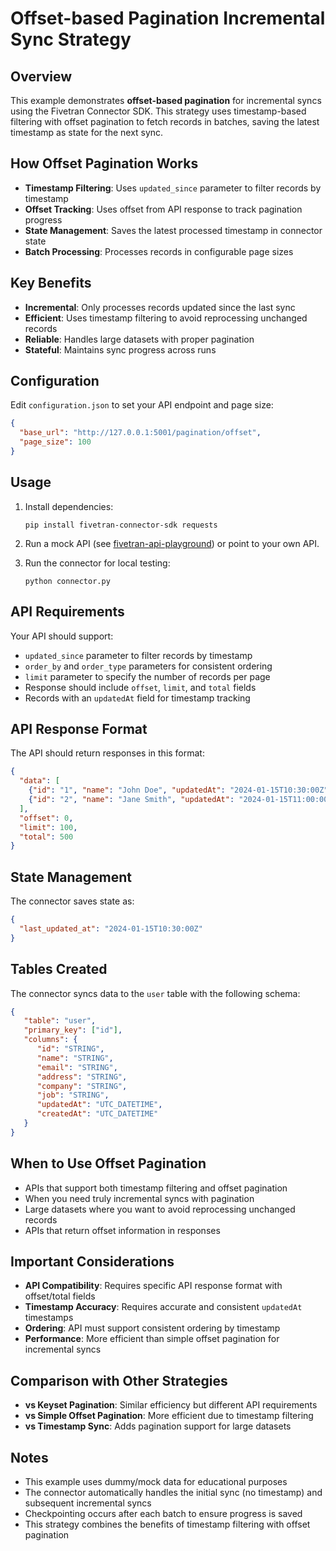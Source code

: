 # Offset-based Pagination Incremental Sync Strategy

## Overview

This example demonstrates **offset-based pagination** for incremental syncs using the Fivetran Connector SDK. This strategy uses timestamp-based filtering with offset pagination to fetch records in batches, saving the latest timestamp as state for the next sync.

## How Offset Pagination Works

- **Timestamp Filtering**: Uses `updated_since` parameter to filter records by timestamp
- **Offset Tracking**: Uses offset from API response to track pagination progress
- **State Management**: Saves the latest processed timestamp in connector state
- **Batch Processing**: Processes records in configurable page sizes

## Key Benefits

- **Incremental**: Only processes records updated since the last sync
- **Efficient**: Uses timestamp filtering to avoid reprocessing unchanged records
- **Reliable**: Handles large datasets with proper pagination
- **Stateful**: Maintains sync progress across runs

## Configuration

Edit `configuration.json` to set your API endpoint and page size:

```json
{
  "base_url": "http://127.0.0.1:5001/pagination/offset",
  "page_size": 100
}
```

## Usage

1. Install dependencies:
   ```
   pip install fivetran-connector-sdk requests
   ```

2. Run a mock API (see [fivetran-api-playground](https://pypi.org/project/fivetran-api-playground/)) or point to your own API.

3. Run the connector for local testing:
   ```
   python connector.py
   ```

## API Requirements

Your API should support:
- `updated_since` parameter to filter records by timestamp
- `order_by` and `order_type` parameters for consistent ordering
- `limit` parameter to specify the number of records per page
- Response should include `offset`, `limit`, and `total` fields
- Records with an `updatedAt` field for timestamp tracking

## API Response Format

The API should return responses in this format:
```json
{
  "data": [
    {"id": "1", "name": "John Doe", "updatedAt": "2024-01-15T10:30:00Z", ...},
    {"id": "2", "name": "Jane Smith", "updatedAt": "2024-01-15T11:00:00Z", ...}
  ],
  "offset": 0,
  "limit": 100,
  "total": 500
}
```

## State Management

The connector saves state as:
```json
{
  "last_updated_at": "2024-01-15T10:30:00Z"
}
```

## Tables Created

The connector syncs data to the `user` table with the following schema:

```json
{
   "table": "user",
   "primary_key": ["id"],
   "columns": {
      "id": "STRING",
      "name": "STRING",
      "email": "STRING",
      "address": "STRING",
      "company": "STRING",
      "job": "STRING",
      "updatedAt": "UTC_DATETIME",
      "createdAt": "UTC_DATETIME"
   }
}
```

## When to Use Offset Pagination

- APIs that support both timestamp filtering and offset pagination
- When you need truly incremental syncs with pagination
- Large datasets where you want to avoid reprocessing unchanged records
- APIs that return offset information in responses

## Important Considerations

- **API Compatibility**: Requires specific API response format with offset/total fields
- **Timestamp Accuracy**: Requires accurate and consistent `updatedAt` timestamps
- **Ordering**: API must support consistent ordering by timestamp
- **Performance**: More efficient than simple offset pagination for incremental syncs

## Comparison with Other Strategies

- **vs Keyset Pagination**: Similar efficiency but different API requirements
- **vs Simple Offset Pagination**: More efficient due to timestamp filtering
- **vs Timestamp Sync**: Adds pagination support for large datasets

## Notes

- This example uses dummy/mock data for educational purposes
- The connector automatically handles the initial sync (no timestamp) and subsequent incremental syncs
- Checkpointing occurs after each batch to ensure progress is saved
- This strategy combines the benefits of timestamp filtering with offset pagination 
